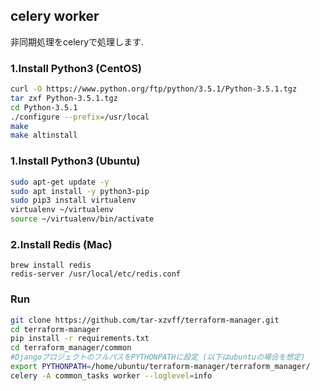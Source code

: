 ## celery worker
非同期処理をceleryで処理します.

### 1.Install Python3 (CentOS)

```bash
curl -O https://www.python.org/ftp/python/3.5.1/Python-3.5.1.tgz
tar zxf Python-3.5.1.tgz
cd Python-3.5.1
./configure --prefix=/usr/local
make
make altinstall
```

### 1.Install Python3 (Ubuntu)
```bash
sudo apt-get update -y
sudo apt install -y python3-pip
sudo pip3 install virtualenv
virtualenv ~/virtualenv
source ~/virtualenv/bin/activate
```

### 2.Install Redis (Mac)
```
brew install redis
redis-server /usr/local/etc/redis.conf
```

### Run

```bash
git clone https://github.com/tar-xzvff/terraform-manager.git
cd terraform-manager
pip install -r requirements.txt
cd terraform_manager/common
#DjangoプロジェクトのフルパスをPYTHONPATHに設定 (以下はubuntuの場合を想定)
export PYTHONPATH=/home/ubuntu/terraform-manager/terraform_manager/
celery -A common_tasks worker --loglevel=info
```